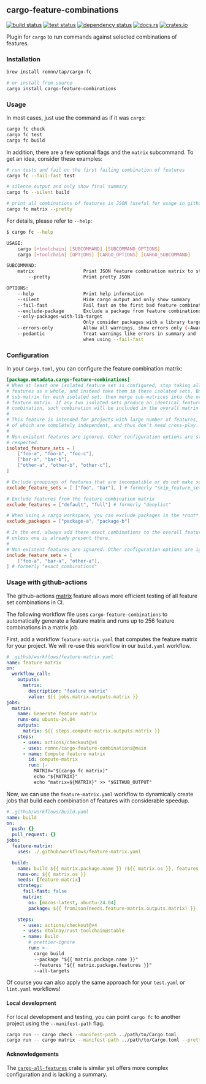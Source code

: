 ## cargo-feature-combinations

[<img alt="build status" src="https://img.shields.io/github/actions/workflow/status/romnn/cargo-feature-combinations/build.yaml?label=build">](https://github.com/romnn/cargo-feature-combinations/actions/workflows/build.yaml)
[<img alt="test status" src="https://img.shields.io/github/actions/workflow/status/romnn/cargo-feature-combinations/test.yaml?label=test">](https://github.com/romnn/cargo-feature-combinations/actions/workflows/test.yaml)
[![dependency status](https://deps.rs/repo/github/romnn/cargo-feature-combinations/status.svg)](https://deps.rs/repo/github/romnn/cargo-feature-combinations)
[<img alt="docs.rs" src="https://img.shields.io/docsrs/cargo-feature-combinations">](https://docs.rs/cargo-feature-combinations)
[<img alt="crates.io" src="https://img.shields.io/crates/v/cargo-feature-combinations">](https://crates.io/crates/cargo-feature-combinations)

Plugin for `cargo` to run commands against selected combinations of features.

### Installation

```bash
brew install romnn/tap/cargo-fc

# or install from source
cargo install cargo-feature-combinations
```

### Usage

In most cases, just use the command as if it was `cargo`:

```bash
cargo fc check
cargo fc test
cargo fc build
```

In addition, there are a few optional flags and the `matrix` subcommand.
To get an idea, consider these examples:

```bash
# run tests and fail on the first failing combination of features
cargo fc --fail-fast test

# silence output and only show final summary
cargo fc --silent build

# print all combinations of features in JSON (useful for usage in github actions)
cargo fc matrix --pretty
```

For details, please refer to `--help`:

```bash
$ cargo fc --help

USAGE:
    cargo [+toolchain] [SUBCOMMAND] [SUBCOMMAND_OPTIONS]
    cargo [+toolchain] [OPTIONS] [CARGO_OPTIONS] [CARGO_SUBCOMMAND]

SUBCOMMAND:
    matrix                  Print JSON feature combination matrix to stdout
        --pretty            Print pretty JSON

OPTIONS:
    --help                  Print help information
    --silent                Hide cargo output and only show summary
    --fail-fast             Fail fast on the first bad feature combination
    --exclude-package       Exclude a package from feature combinations 
    --only-packages-with-lib-target
                            Only consider packages with a library target
    --errors-only           Allow all warnings, show errors only (-Awarnings)
    --pedantic              Treat warnings like errors in summary and
                            when using --fail-fast
```

### Configuration

In your `Cargo.toml`, you can configure the feature combination matrix:

```toml
[package.metadata.cargo-feature-combinations]
# When at least one isolated feature set is configured, stop taking all project 
# features as a whole, and instead take them in these isolated sets. Build a 
# sub-matrix for each isolated set, then merge sub-matrices into the overall 
# feature matrix. If any two isolated sets produce an identical feature 
# combination, such combination will be included in the overall matrix only once.
#
# This feature is intended for projects with large number of features, sub-sets 
# of which are completely independent, and thus don’t need cross-play.
#
# Non-existent features are ignored. Other configuration options are still 
# respected.
isolated_feature_sets = [
    ["foo-a", "foo-b", "foo-c"],
    ["bar-a", "bar-b"],
    ["other-a", "other-b", "other-c"],
]

# Exclude groupings of features that are incompatible or do not make sense
exclude_feature_sets = [ ["foo", "bar"], ] # formerly "skip_feature_sets"

# Exclude features from the feature combination matrix
exclude_features = ["default", "full"] # formerly "denylist"

# When using a cargo workspace, you can exclude packages in the *root* `Cargo.toml`
exclude_packages = ["package-a", "package-b"]

# In the end, always add these exact combinations to the overall feature matrix, 
# unless one is already present there.
#
# Non-existent features are ignored. Other configuration options are ignored.
include_feature_sets = [
    ["foo-a", "bar-a", "other-a"],
] # formerly "exact_combinations"
```

### Usage with github-actions

The github-actions [matrix](https://docs.github.com/en/actions/using-jobs/using-a-matrix-for-your-jobs) feature allows more efficient testing of all feature set combinations in CI.

The following workflow file uses `cargo-feature-combinations` to automatically generate a feature matrix and runs up to 256 feature combinations in a matrix job.

First, add a workflow `feature-matrix.yaml` that computes the feature matrix for your project.
We will re-use this workflow in our `build.yaml` workflow.

```yaml
# .github/workflows/feature-matrix.yaml
name: feature-matrix
on:
  workflow_call:
    outputs:
      matrix:
        description: "feature matrix"
        value: ${{ jobs.matrix.outputs.matrix }}
jobs:
  matrix:
    name: Generate feature matrix
    runs-on: ubuntu-24.04
    outputs:
      matrix: ${{ steps.compute-matrix.outputs.matrix }}
    steps:
      - uses: actions/checkout@v4
      - uses: romnn/cargo-feature-combinations@main
      - name: Compute feature matrix
        id: compute-matrix
        run: |-
          MATRIX="$(cargo fc matrix)"
          echo "${MATRIX}"
          echo "matrix=${MATRIX}" >> "$GITHUB_OUTPUT"
```

Now, we can use the `feature-matrix.yaml` workflow to dynamically create jobs that build each combination of features with considerable speedup.

```yaml
# .github/workflows/build.yaml
name: build
on:
  push: {}
  pull_request: {}
jobs:
  feature-matrix:
    uses: ./.github/workflows/feature-matrix.yaml

  build:
    name: build ${{ matrix.package.name }} (${{ matrix.os }}, features ${{ matrix.package.features }})
    runs-on: ${{ matrix.os }}
    needs: [feature-matrix]
    strategy:
      fail-fast: false
      matrix:
        os: [macos-latest, ubuntu-24.04]
        package: ${{ fromJson(needs.feature-matrix.outputs.matrix) }}

    steps:
      - uses: actions/checkout@v4
      - uses: dtolnay/rust-toolchain@stable
      - name: Build
        # prettier-ignore
        run: >-
          cargo build
          --package "${{ matrix.package.name }}"
          --features "${{ matrix.package.features }}"
          --all-targets
```

Of course you can also apply the same approach for your `test.yaml` or `lint.yaml` workflows!

#### Local development

For local development and testing, you can point `cargo fc` to another project using
the `--manifest-path` flag.

```bash
cargo run -- cargo check --manifest-path ../path/to/Cargo.toml
cargo run -- cargo matrix --manifest-path ../path/to/Cargo.toml --pretty
```

#### Acknowledgements

The [`cargo-all-features`](https://crates.io/crates/cargo-all-features) crate is similar yet offers more complex configuration and is lacking a summary.
